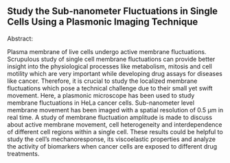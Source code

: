 ## Study the Sub-nanometer Fluctuations in Single Cells Using a Plasmonic Imaging Technique

Abstract:

Plasma membrane of live cells undergo active membrane fluctuations. Scrupulous study of single cell
membrane fluctuations can provide better insight into the physiological processes like metabolism,
mitosis and cell motility which are very important while developing drug assays for diseases like
cancer. Therefore, it is crucial to study the localized membrane fluctuations which pose a technical
challenge due to their small yet swift movement. Here, a plasmonic microscope has been used to study
membrane fluctuations in HeLa cancer cells. Sub-nanometer level membrane movement has been imaged
with a spatial resolution of 0.5 μm in real time. A study of membrane fluctuation amplitude is made
to discuss about active membrane movement, cell heterogeneity and interdependence of different cell
regions within a single cell. These results could be helpful to study the cell’s mechanoresponse, its
viscoelastic properties and analyze the activity of biomarkers when cancer cells are exposed to
different drug treatments.
